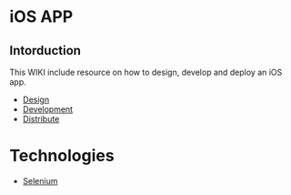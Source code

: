 <!-- TITLE: Home -->
<!-- SUBTITLE: iOS APP from start to end. -->

# iOS APP
## Intorduction

This WIKI include resource on how to design, develop and deploy an iOS app. 

* [Design](ios-design)
* [Development](ios-development)
* [Distribute](ios-distribute)


# Technologies
* [Selenium](selenium)